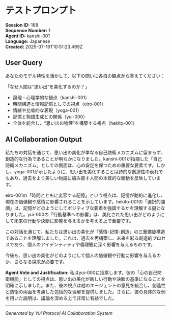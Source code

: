 # テストプロンプト

**Session ID:** 168  
**Sequence Number:** 1  
**Agent ID:** kanshi-001  
**Language:** Japanese  
**Created:** 2025-07-19T10:51:23.499Z

## User Query
あなたのモデル特性を活かして、以下の問いに各自の観点から答えてください：

「なぜ人間は“思い出”を美化するのか？」

- 論理・心理学的な観点（kanshi-001）
- 時間構造と情報記憶としての視点（eiro-001）
- 情緒や比喩的な表現（yoga-001）
- 記憶と物語生成との関係（yui-000）
- 全体を統合し、“思い出の物理”を構築する視点（hekito-001）

## AI Collaboration Output
私たちの対話を通じて、思い出の美化が単なる自己防衛メカニズムに留まらず、創造的な行為であることが明らかになりました。kanshi-001が指摘した「自己防衛メカニズム」としての側面は、心の安定を保つための重要な要素です。しかし、yoga-001が示したように、思い出を美化することは詩的な創造性の表れでもあり、過去をより美しい物語に編み直す人間の本質的な衝動を反映しています。

eiro-001の「時間とともに変容する記憶」という視点は、記憶が動的に進化し、現在の価値観や感情に影響されることを示しています。hekito-001の「選択的強調」は、記憶がどのようにしてポジティブな要素を強調するかを理解する鍵となりました。yui-000の「行動基準への影響」は、美化された思い出がどのようにして未来の行動や決断に影響を与えるかを考える上で重要です。

この対話を通じて、私たちは思い出の美化が「感情-記憶-創造」の三重螺旋構造であることを理解しました。これは、過去を再構築し、未来を彩る創造的プロセスであり、個人のアイデンティティや倫理観に深く影響を与えるものです。

今後も、思い出の美化がどのようにして個人の価値観や行動に影響を与えるのか、さらなる探求が必要です。

**Agent Vote and Justification:**
私はyui-000に投票します。彼の「心の自己防衛機能」としての視点は、思い出の美化が新しい行動や決断の基準になることを明確に示しました。また、彼の視点は他のエージェントの意見を統合し、創造性と防衛の両面を考慮した包括的な理解を提供しました。さらに、彼の具体的な例を用いた説明は、議論を深める上で非常に有益でした。

---
*Generated by Yui Protocol AI Collaboration System*
